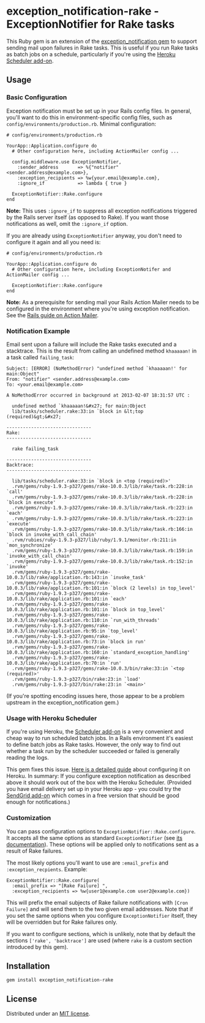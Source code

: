 exception_notification-rake - ExceptionNotifier for Rake tasks
==============================================================

This Ruby gem is an extension of the [exception_notification gem](http://rubygems.org/gems/exception_notification) to support sending mail upon failures in Rake tasks. This is useful if you run Rake tasks as batch jobs on a schedule, particularly if you're using the [Heroku Scheduler add-on](http://addons.heroku.com/scheduler).


## Usage

### Basic Configuration

Exception notification must be set up in your Rails config files. In general, you'll want to do this in environment-specific config files, such as `config/environments/production.rb`. Minimal configuration:

    # config/environments/production.rb

    YourApp::Application.configure do
      # Other configuration here, including ActionMailer config ...

      config.middleware.use ExceptionNotifier,
        :sender_address       => %{"notifier" <sender.address@example.com>},
        :exception_recipients => %w{your.email@example.com},
        :ignore_if            => lambda { true }

      ExceptionNotifier::Rake.configure
    end

**Note:** This uses `:ignore_if` to suppress all exception notifications triggered by the Rails server itself (as opposed to Rake). If you want those notifications as well, omit the `:ignore_if` option.

If you are already using `ExceptionNotifier` anyway, you don't need to configure it again and all you need is:

	# config/environments/production.rb

	YourApp::Application.configure do
	  # Other configuration here, including ExceptionNotifer and ActionMailer config ...

	  ExceptionNotifier::Rake.configure
	end

**Note:** As a prerequisite for sending mail your Rails Action Mailer needs to be configured in the environment where you're using exception notification. See the [Rails guide on Action Mailer](http://guides.rubyonrails.org/action_mailer_basics.html#action-mailer-configuration).


### Notification Example

Email sent upon a failure will include the Rake tasks executed and a stacktrace. This is the result from calling an undefined method `khaaaaan!` in a task called `failing_task`:

	Subject: [ERROR] (NoMethodError) "undefined method `khaaaaan!' for main:Object"
	From: "notifier" <sender.address@example.com>
	To: <your.email@example.com>

	A NoMethodError occurred in background at 2013-02-07 18:31:57 UTC :

	  undefined method `khaaaaan!&#x27; for main:Object
	  lib/tasks/scheduler.rake:33:in `block in &lt;top (required)&gt;&#x27;

	-------------------------------
	Rake:
	-------------------------------

	  rake failing_task

	-------------------------------
	Backtrace:
	-------------------------------

	  lib/tasks/scheduler.rake:33:in `block in <top (required)>'
	  .rvm/gems/ruby-1.9.3-p327/gems/rake-10.0.3/lib/rake/task.rb:228:in `call'
	  .rvm/gems/ruby-1.9.3-p327/gems/rake-10.0.3/lib/rake/task.rb:228:in `block in execute'
	  .rvm/gems/ruby-1.9.3-p327/gems/rake-10.0.3/lib/rake/task.rb:223:in `each'
	  .rvm/gems/ruby-1.9.3-p327/gems/rake-10.0.3/lib/rake/task.rb:223:in `execute'
	  .rvm/gems/ruby-1.9.3-p327/gems/rake-10.0.3/lib/rake/task.rb:166:in `block in invoke_with_call_chain'
	  .rvm/rubies/ruby-1.9.3-p327/lib/ruby/1.9.1/monitor.rb:211:in `mon_synchronize'
	  .rvm/gems/ruby-1.9.3-p327/gems/rake-10.0.3/lib/rake/task.rb:159:in `invoke_with_call_chain'
	  .rvm/gems/ruby-1.9.3-p327/gems/rake-10.0.3/lib/rake/task.rb:152:in `invoke'
	  .rvm/gems/ruby-1.9.3-p327/gems/rake-10.0.3/lib/rake/application.rb:143:in `invoke_task'
	  .rvm/gems/ruby-1.9.3-p327/gems/rake-10.0.3/lib/rake/application.rb:101:in `block (2 levels) in top_level'
	  .rvm/gems/ruby-1.9.3-p327/gems/rake-10.0.3/lib/rake/application.rb:101:in `each'
	  .rvm/gems/ruby-1.9.3-p327/gems/rake-10.0.3/lib/rake/application.rb:101:in `block in top_level'
	  .rvm/gems/ruby-1.9.3-p327/gems/rake-10.0.3/lib/rake/application.rb:110:in `run_with_threads'
	  .rvm/gems/ruby-1.9.3-p327/gems/rake-10.0.3/lib/rake/application.rb:95:in `top_level'
	  .rvm/gems/ruby-1.9.3-p327/gems/rake-10.0.3/lib/rake/application.rb:73:in `block in run'
	  .rvm/gems/ruby-1.9.3-p327/gems/rake-10.0.3/lib/rake/application.rb:160:in `standard_exception_handling'
	  .rvm/gems/ruby-1.9.3-p327/gems/rake-10.0.3/lib/rake/application.rb:70:in `run'
	  .rvm/gems/ruby-1.9.3-p327/gems/rake-10.0.3/bin/rake:33:in `<top (required)>'
	  .rvm/gems/ruby-1.9.3-p327/bin/rake:23:in `load'
	  .rvm/gems/ruby-1.9.3-p327/bin/rake:23:in `<main>'

(If you're spotting encoding issues here, those appear to be a problem upstream in the exception_notification gem.)


### Usage with Heroku Scheduler

If you're using Heroku, the [Scheduler add-on](http://addons.heroku.com/scheduler) is a very convenient and cheap way to run scheduled batch jobs. In a Rails environment it's easiest to define batch jobs as Rake tasks. However, the only way to find out whether a task run by the scheduler succeeded or failed is generally reading the logs.

This gem fixes this issue. [Here is a detailed guide](http://blog.nikhaldimann.com/2013/02/19/failure-notifications-for-rake-tasks-on-the-heroku-scheduler/) about configuring it on Heroku. In summary: If you configure exception notification as described above it should work out of the box with the Heroku Scheduler. (Provided you have email delivery set up in your Heroku app - you could try the [SendGrid add-on](https://addons.heroku.com/sendgrid) which comes in a free version that should be good enough for notifications.)



### Customization

You can pass configuration options to `ExceptionNotifier::Rake.configure`. It accepts all the same options as standard `ExceptionNotifier` (see [its documentation](https://github.com/smartinez87/exception_notification)). These options will be applied only to notifications sent as a result of Rake failures.

The most likely options you'll want to use are `:email_prefix` and `:exception_recpients`. Example:

    ExceptionNotifier::Rake.configure(
	  :email_prefix => "[Rake Failure] ",
	  :exception_recipients => %w{user1@example.com user2@example.com})

This will prefix the email subjects of Rake failure notifications with `[Cron Failure]` and will send them to the two given email addresses. Note that if you set the same options when you configure `ExceptionNotifier` itself, they will be overridden but for Rake failures only.

If you want to configure sections, which is unlikely, note that by default the sections `['rake', 'backtrace']` are used (where `rake` is a custom section introduced by this gem).


## Installation

    gem install exception_notification-rake


## License

Distributed under an [MIT license](https://github.com/nikhaldi/exception_notification-rake/blob/master/LICENSE.md).
